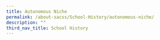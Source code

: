 ```yaml
---
title: Autonomous Niche
permalink: /about-sacss/School-History/autonomous-niche/
description: ""
third_nav_title: School History
---
```

